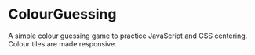 # ColourGuessing
A simple colour guessing game to practice JavaScript and CSS centering.
Colour tiles are made responsive.
